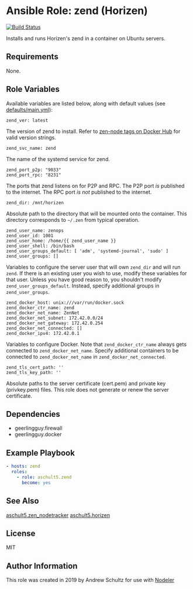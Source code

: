 # Ansible Role: zend (Horizen)

[![Build Status](https://travis-ci.org/aschult5/ansible-role-zend.svg?branch=master)](https://travis-ci.org/aschult5/ansible-role-zend)

Installs and runs Horizen's zend in a container on Ubuntu servers.

## Requirements

None.

## Role Variables

Available variables are listed below, along with default values (see [defaults/main.yml](defaults/main.yml)):

    zend_ver: latest

The version of zend to install. Refer to [zen-node tags on Docker Hub](https://hub.docker.com/r/zencash/zen-node/tags) for valid version strings.

    zend_svc_name: zend

The name of the systemd service for zend.

    zend_port_p2p: "9033"
    zend_port_rpc: "8231"

The ports that zend listens on for P2P and RPC.
The P2P port *is* published to the internet.
The RPC port *is not* published to the internet.

    zend_dir: /mnt/horizen

Absolute path to the directory that will be mounted onto the container.
This directory corresponds to `~/.zen` from typical operation.

    zend_user_name: zenops
    zend_user_id: 1001
    zend_user_home: /home/{{ zend_user_name }}
    zend_user_shell: /bin/bash
    zend_user_groups_default: [ 'adm', 'systemd-journal', 'sudo' ]
    zend_user_groups: []

Variables to configure the server user that will own `zend_dir` and will run `zend`.
If there is an existing user you wish to use, modify these variables for that user.
Unless you have good reason to, you shouldn't modify `zend_user_groups_default`.
Instead, specify additional groups in `zend_user_groups`.

    zend_docker_host: unix:///var/run/docker.sock
    zend_docker_ctr_name: zend
    zend_docker_net_name: ZenNet
    zend_docker_net_subnet: 172.42.0.0/24
    zend_docker_net_gateway: 172.42.0.254
    zend_docker_net_connected: []
    zend_docker_ipv4: 172.42.0.1

Variables to configure Docker.
Note that `zend_docker_ctr_name` always gets connected to `zend_docker_net_name`.
Specify additional containers to be connected to `zend_docker_net_name` in `zend_docker_net_connected`.

    zend_tls_cert_path: ''
    zend_tls_key_path: ''

Absolute paths to the server certificate (cert.pem) and private key (privkey.pem) files.
This role does not generate or renew the server certificate.

## Dependencies

  - geerlingguy.firewall
  - geerlingguy.docker

## Example Playbook

```yaml
- hosts: zend
  roles:
    - role: aschult5.zend
      become: yes
```

## See Also
[aschult5.zen_nodetracker](https://github.com/aschult5/ansible-role-zen-nodetracker)
[aschult5.horizen](https://github.com/aschult5/ansible-collection-horizen)

## License

MIT

## Author Information

This role was created in 2019 by Andrew Schultz for use with [Nodeler](https://www.nodeler.com)

